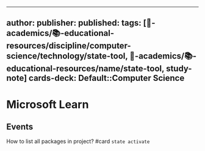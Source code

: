 
---
author: 
publisher: 
published: 
tags: [🔴-academics/📚-educational-resources/discipline/computer-science/technology/state-tool, 🔴-academics/📚-educational-resources/name/state-tool, study-note] 
cards-deck: Default::Computer Science
---

# Microsoft Learn

## Events

How to list all packages in project? #card
`state activate`
